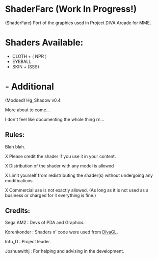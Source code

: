 # ShaderFarc (Work In Progress!)
(ShaderFarc) Port of the graphics used in Project DIVA Arcade for MME.

# Shaders Available:

 - CLOTH + ( NPR )
 - EYEBALL
 - SKIN + (SSS)

# - Additional
(Modded) Hg_Shadow v0.4
   
More about to come...


I don't feel like documenting the whole thing rn...

## Rules:
Blah blah.

X Please credit the shader if you use it in your content.

X Distribution of the shader with any model is allowed

X Limit yourself from redistributing the shader(s) without undergoing any modifications.

X Commercial use is not exactly allowed. (As long as it is not used as a business or charged for it everything is fine.)

## Credits:
Sega AM2    : Devs of PDA and Graphics.

Korenkonder : Shaders n' code were used from [DivaGL](https://github.com/korenkonder/DivaGL/tree/master).

Infu_D      : Project leader.

Joshuawithj : For helping and advising in the development.

